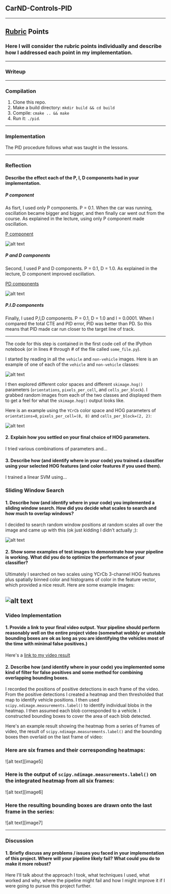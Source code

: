 ##  CarND-Controls-PID

[//]: # (Image References)
[image1]: ./results/Lecture_P.png
[image2]: ./results/Lecture_PD.png
[image3]: ./results/PD_error.png
[image4]: ./results/PID_error.png

[video1]: ./results/001_P2.mov
[video2]: ./results/002_P2.mov
[video3]: ./results/003_P2.mov

---

## [Rubric](https://review.udacity.com/#!/rubrics/824/view) Points
### Here I will consider the rubric points individually and describe how I addressed each point in my implementation.  

---
### Writeup

---

### Compilation

1. Clone this repo.
2. Make a build directory: `mkdir build && cd build`
3. Compile: `cmake .. && make`
4. Run it: `./pid`. 

---

### Implementation
The PID procedure follows what was taught in the lessons.

---

### Reflection
#### Describe the effect each of the P, I, D components had in your implementation.
##### P component
As fisrt, I used only P components. P = 0.1.
When the car was running, oscillation became bigger and bigger, and then finally car went out from the course.
As explained in the lecture, using only P component made oscillation.

[P component](./results/001_P2.mov)

![alt text][image1]


##### P and D components
Second, I used P and D components. P = 0.1, D = 1.0. 
As explained in the lecture, D component improved oscillation.

[PD components](./results/002_P2.mov)

![alt text][image2]

##### P.I.D components
Finally, I used P,I,D components. P = 0.1, D = 1.0 and I = 0.0001. 
When I compared the total CTE and PID error, PID was better than PD. So this means that PID made car run closer to the target line of track.

[image3]: ./results/PD_error.png
[image4]: ./results/PID_error.png

---

The code for this step is contained in the first code cell of the IPython notebook (or in lines # through # of the file called `some_file.py`).  

I started by reading in all the `vehicle` and `non-vehicle` images.  Here is an example of one of each of the `vehicle` and `non-vehicle` classes:

![alt text][image1]

I then explored different color spaces and different `skimage.hog()` parameters (`orientations`, `pixels_per_cell`, and `cells_per_block`).  I grabbed random images from each of the two classes and displayed them to get a feel for what the `skimage.hog()` output looks like.

Here is an example using the `YCrCb` color space and HOG parameters of `orientations=8`, `pixels_per_cell=(8, 8)` and `cells_per_block=(2, 2)`:


![alt text][image2]

#### 2. Explain how you settled on your final choice of HOG parameters.

I tried various combinations of parameters and...

#### 3. Describe how (and identify where in your code) you trained a classifier using your selected HOG features (and color features if you used them).

I trained a linear SVM using...

### Sliding Window Search

#### 1. Describe how (and identify where in your code) you implemented a sliding window search.  How did you decide what scales to search and how much to overlap windows?

I decided to search random window positions at random scales all over the image and came up with this (ok just kidding I didn't actually ;):

![alt text][image3]

#### 2. Show some examples of test images to demonstrate how your pipeline is working.  What did you do to optimize the performance of your classifier?

Ultimately I searched on two scales using YCrCb 3-channel HOG features plus spatially binned color and histograms of color in the feature vector, which provided a nice result.  Here are some example images:

![alt text][image4]
---

### Video Implementation

#### 1. Provide a link to your final video output.  Your pipeline should perform reasonably well on the entire project video (somewhat wobbly or unstable bounding boxes are ok as long as you are identifying the vehicles most of the time with minimal false positives.)
Here's a [link to my video result](./project_video.mp4)


#### 2. Describe how (and identify where in your code) you implemented some kind of filter for false positives and some method for combining overlapping bounding boxes.

I recorded the positions of positive detections in each frame of the video.  From the positive detections I created a heatmap and then thresholded that map to identify vehicle positions.  I then used `scipy.ndimage.measurements.label()` to identify individual blobs in the heatmap.  I then assumed each blob corresponded to a vehicle.  I constructed bounding boxes to cover the area of each blob detected.  

Here's an example result showing the heatmap from a series of frames of video, the result of `scipy.ndimage.measurements.label()` and the bounding boxes then overlaid on the last frame of video:

### Here are six frames and their corresponding heatmaps:

![alt text][image5]

### Here is the output of `scipy.ndimage.measurements.label()` on the integrated heatmap from all six frames:
![alt text][image6]

### Here the resulting bounding boxes are drawn onto the last frame in the series:
![alt text][image7]



---

### Discussion

#### 1. Briefly discuss any problems / issues you faced in your implementation of this project.  Where will your pipeline likely fail?  What could you do to make it more robust?

Here I'll talk about the approach I took, what techniques I used, what worked and why, where the pipeline might fail and how I might improve it if I were going to pursue this project further.  

